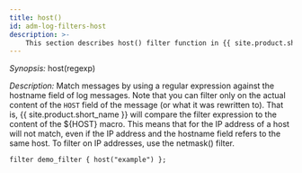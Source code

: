 ```yaml
---
title: host()
id: adm-log-filters-host
description: >-
	This section describes host() filter function in {{ site.product.short_name }}.
---
```


*Synopsis:* host(regexp)

*Description:* Match messages by using a regular expression against the
hostname field of log messages. Note that you can filter only on the
actual content of the `HOST` field of the message (or what it was
rewritten to). That is, {{ site.product.short_name }} will compare the filter expression
to the content of the ${HOST} macro. This means that for the IP address
of a host will not match, even if the IP address and the hostname field
refers to the same host. To filter on IP addresses, use the
netmask() filter.  

```config
filter demo_filter { host("example") };
```
